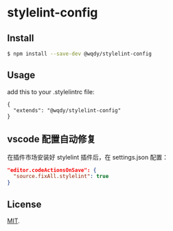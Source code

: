 # stylelint-config

## Install

```bash
$ npm install --save-dev @wqdy/stylelint-config
```

## Usage

add this to your .stylelintrc file:

```
{
  "extends": "@wqdy/stylelint-config"
}
```

## vscode 配置自动修复

在插件市场安装好 stylelint 插件后，在 settings.json 配置：

```json
"editor.codeActionsOnSave": {
  "source.fixAll.stylelint": true
}
```

## License

[MIT](/LICENSE).
